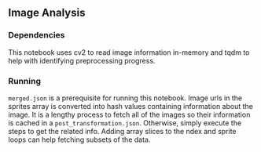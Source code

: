 ## Image Analysis

### Dependencies

This notebook uses cv2 to read image information in-memory and tqdm to help with identifying preprocessing progress.

### Running

`merged.json` is a prerequisite for running this notebook. Image urls in the sprites array is converted into hash values containing information about the image. It is a lengthy process to fetch all of the images so their information is cached in a `post_transformation.json`. Otherwise, simply execute the steps to get the related info. Adding array slices to the ndex and sprite loops can help fetching subsets of the data.
